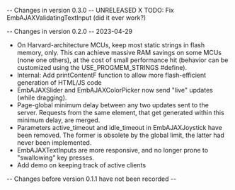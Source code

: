 -- Changes in version 0.3.0 -- UNRELEASED
X TODO: Fix EmbAJAXValidatingTextInput (did it ever work?)

-- Changes in version 0.2.0 -- 2023-04-29
* On Harvard-architecture MCUs, keep most static strings in flash memory, only. This can achieve
  massive RAM savings on some MCUs (none one others), at the cost of small performance hit
  (behavior can be customized using the USE_PROGMEM_STRINGS #define).
* Internal: Add printContentF function to allow more flash-efficient generation of HTML/JS code
* EmbAJAXSlider and EmbAJAXColorPicker now send "live" updates (while dragging).
* Page-global minimum delay between any two updates sent to the server.
  Requests from the same element, that get generated within this minimum delay, are merged.
* Parameters active_timeout and idle_timeout in EmbAJAXJoystick have been removed.
  The former is obsolete by the global limit, the latter had never been implemented.
* EmbAJAXTextInputs are more responsive, and no longer prone to "swallowing" key presses.
* Add demo on keeping track of active clients

-- Changes before version 0.1.1 have not been recorded --
